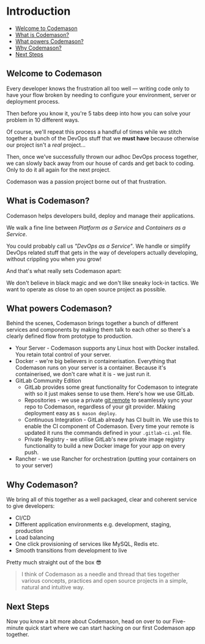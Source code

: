 
# Introduction

- [Welcome to Codemason](#welcome-to-codemason)
- [What is Codemason?](#what-is-codemason)
- [What powers Codemason?](#what-powers-codemason)
- [Why Codemason?](#why-codemason)
- [Next Steps](#next-steps)

<a name="welcome-to-codemason"></a>
## Welcome to Codemason
Every developer knows the frustration all too well — writing code only to have your flow broken by needing to configure your environment, server or deployment process.

Then before you know it, you're 5 tabs deep into how you can solve your problem in 10 different ways.

Of course, we'll repeat this process a handful of times while we stitch together a bunch of the DevOps stuff that we **must have** because otherwise our project isn't a *real* project...

Then, once we've successfully thrown our adhoc DevOps process together, we can slowly back away from our house of cards and get back to coding. Only to do it all again for the next project.

Codemason was a passion project borne out of that frustration.

<a name="what-is-codemason"></a>
## What is Codemason?
Codemason helps developers build, deploy and manage their applications.

We walk a fine line between *Platform as a Service* and *Containers as a Service*.

You could probably call us *"DevOps as a Service"*. We handle or simplify DevOps related stuff that gets in the way of developers actually developing, without crippling you when you grow!

And that's what really sets Codemason apart:

We don't believe in black magic and we don't like sneaky lock-in tactics. We want to operate as close to an open source project as possible.

<a name="what-powers-codemason"></a>
## What powers Codemason?
Behind the scenes, Codemason brings together a bunch of different services and components by making them talk to each other so there's a clearly defined flow from prototype to production.

- Your Server - Codemason supports any Linux host with Docker installed. You retain total control of your server.
- Docker - we're big believers in containerisation. Everything that Codemason runs on your server is a container. Because it's containerised, we don't care what it is - we just run it.
- GitLab Community Edition
    - GitLab provides some great functionality for Codemason to integrate with so it just makes sense to use them. Here's how we use GitLab.
    - Repositories - we use a private [git remote](https://git-scm.com/docs/git-remote) to seamlessly sync your repo to Codemason, regardless of your git provider. Making deployment easy as `$ mason deploy`.
    - Continuous Integration - GitLab already has CI built in. We use this to enable the CI component of Codemason. Every time your remote is updated it runs the commands defined in your `.gitlab-ci.yml` file.
    - Private Registry - we utilise GitLab's new private image registry functionality to build a new Docker image for your app on every push.
- Rancher - we use Rancher for orchestration (putting your containers on to your server)

<a name="why-codemason"></a>
## Why Codemason?
We bring all of this together as a well packaged, clear and coherent service to give developers:
- CI/CD
- Different application environments e.g. development, staging, production
- Load balancing
- One click provisioning of services like MySQL, Redis etc.
- Smooth transitions from development to live

Pretty much straight out of the box 😎

> I think of Codemason as a needle and thread that ties together various concepts, practices and open source projects in a simple, natural and intuitive way.

<a name="next-steps"></a>
## Next Steps
Now you know a bit more about Codemason, head on over to our Five-minute quick start where we can start hacking on our first Codemason app together.